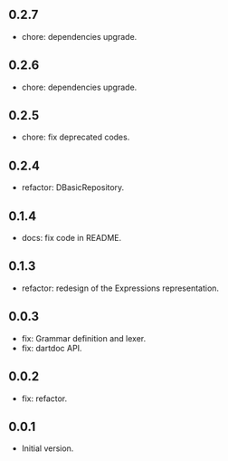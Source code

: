 ## 0.2.7

- chore: dependencies upgrade.

## 0.2.6

- chore: dependencies upgrade.

## 0.2.5

- chore: fix deprecated codes.

## 0.2.4

- refactor: DBasicRepository.

## 0.1.4

- docs: fix code in README.

## 0.1.3

- refactor: redesign of the Expressions representation.

## 0.0.3

- fix: Grammar definition and lexer.
- fix: dartdoc API.

## 0.0.2

- fix: refactor.

## 0.0.1

- Initial version.